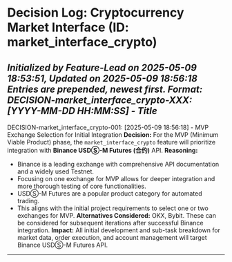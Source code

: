 # Decision Log: Cryptocurrency Market Interface (ID: market_interface_crypto)
*Initialized by Feature-Lead on 2025-05-09 18:53:51, Updated on 2025-05-09 18:56:18*
*Entries are prepended, newest first. Format: DECISION-market_interface_crypto-XXX: [YYYY-MM-DD HH:MM:SS] - Title*
---
DECISION-market_interface_crypto-001: [2025-05-09 18:56:18] - MVP Exchange Selection for Initial Integration
**Decision:** For the MVP (Minimum Viable Product) phase, the `market_interface_crypto` feature will prioritize integration with **Binance USDⓈ-M Futures (合约)** API.
**Reasoning:**
*   Binance is a leading exchange with comprehensive API documentation and a widely used Testnet.
*   Focusing on one exchange for MVP allows for deeper integration and more thorough testing of core functionalities.
*   USDⓈ-M Futures are a popular product category for automated trading.
*   This aligns with the initial project requirements to select one or two exchanges for MVP.
**Alternatives Considered:** OKX, Bybit. These can be considered for subsequent iterations after successful Binance integration.
**Impact:** All initial development and sub-task breakdown for market data, order execution, and account management will target Binance USDⓈ-M Futures API.
---
<!-- No other feature-specific decisions logged yet. -->
